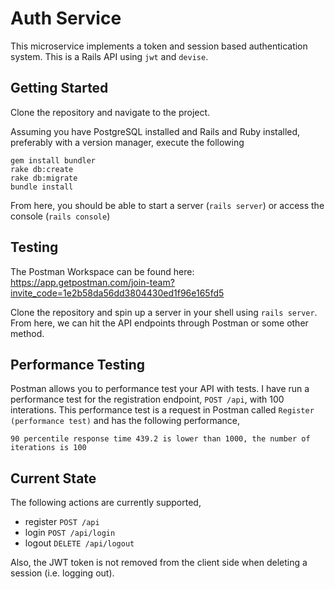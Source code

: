 # Auth Service

This microservice implements a token and session based authentication system. This is a Rails API using `jwt` and `devise`.

## Getting Started

Clone the repository and navigate to the project.

Assuming you have PostgreSQL installed and Rails and Ruby installed, preferably with a version manager, execute the following
```
gem install bundler
rake db:create
rake db:migrate
bundle install
```

From here, you should be able to start a server (`rails server`) or access the console (`rails console`)

## Testing

The Postman Workspace can be found here: https://app.getpostman.com/join-team?invite_code=1e2b58da56dd3804430ed1f96e165fd5

Clone the repository and spin up a server in your shell using `rails server`. From here, we can hit the API endpoints through Postman or some other method.


## Performance Testing

Postman allows you to performance test your API with tests. I have run a performance test for the registration endpoint, `POST /api`, with 100 interations. This performance test is a request in Postman called `Register (performance test)` and has the following performance,
```
90 percentile response time 439.2 is lower than 1000, the number of iterations is 100
```


## Current State

The following actions are currently supported,
- register `POST /api`
- login `POST /api/login`
- logout `DELETE /api/logout`

Also, the JWT token is not removed from the client side when deleting a session (i.e. logging out).
